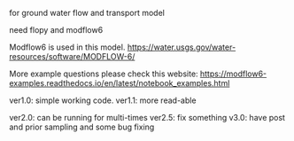 
for ground water flow and transport model

need flopy and modflow6

Modflow6 is used in this model. 
        https://water.usgs.gov/water-resources/software/MODFLOW-6/
        
More example questions please check this website:
        https://modflow6-examples.readthedocs.io/en/latest/notebook_examples.html


ver1.0: simple working code.
        ver1.1: more read-able

ver2.0: can be running for multi-times
ver2.5: fix something
v3.0: have post and prior sampling and some bug fixing
